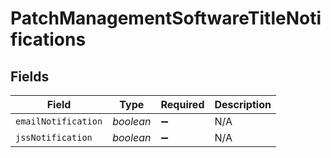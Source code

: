 # PatchManagementSoftwareTitleNotifications


## Fields

| Field               | Type                | Required            | Description         |
| ------------------- | ------------------- | ------------------- | ------------------- |
| `emailNotification` | *boolean*           | :heavy_minus_sign:  | N/A                 |
| `jssNotification`   | *boolean*           | :heavy_minus_sign:  | N/A                 |